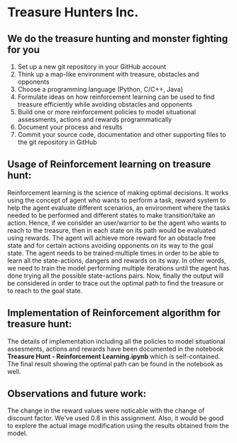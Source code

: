 # Treasure Hunters Inc.

## We do the treasure hunting and monster fighting for you

1. Set up a new git repository in your GitHub account
2. Think up a map-like environment with treasure, obstacles and opponents
3. Choose a programming language (Python, C/C++, Java)
4. Formulate ideas on how reinforcement learning can be used to find treasure efficiently while avoiding obstacles and opponents
5. Build one or more reinforcement policies to model situational assessments, actions and rewards programmatically
6. Document your process and results
7. Commit your source code, documentation and other supporting files to the git repository in GitHub

## Usage of Reinforcement learning on treasure hunt:

Reinforcement learning is the science of making optimal decisions. It works using the concept of agent who wants to perform a task, reward system to help the agent evaluate different scenarios, an environment where the tasks needed to be performed and different states to make transition/take an action. Hence, if we consider an user/warrior to be the agent who wants to reach to the treasure, then in each state on its path would be evaluated using rewards. The agent will achieve more reward for an obstacle free state and for certain actions avoiding opponents on its way to the goal state. The agent needs to be trained multiple times in order to be able to learn all the state-actions, dangers and rewards on its way. In other words, we need to train the model performing multiple iterations until the agent has done trying all the possible state-actions pairs. Now, finally the output will be considered in order to trace out the optimal path to find the treasure or to reach to the goal state.

## Implementation of Reinforcement algorithm for treasure hunt:

The details of implementation including all the policies to model situational assesments, actions and rewards have been documented in the notebook **Treasure Hunt - Reinforcement Learning.ipynb** which is self-contained. The final result showing the optimal path can be found in the notebook as well.

## Observations and future work:

The change in the reward values were noticable with the change of discount factor. We've used 0.8 in this assignment. Also, it would be good to explore the actual image modification using the results obtained from the model.
